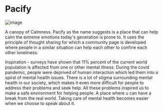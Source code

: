 # Pacify
![image](https://user-images.githubusercontent.com/74008062/125184245-da650980-e239-11eb-8629-d14386b5e966.png)


A canopy of Calmness. Pacify as the name suggests is a place that can help calm the extreme emotions today's generation is prone to. It uses the principle of thought sharing for which a community page is developed where people in a similar situation can help each other to confine each other loneliness.

Inspiration - surveys have shown that 11% percent of the current world population is affected from one or other mental illness. During the covid pandemic, people were deprived of human interaction which led them into a spiral of mental health issues. There is a lot of stigma surrounding mental health in our society, which makes it even more difficult for people to address their problems and seek help. All these problems inspired us to make a safe environment for helping people. A place where u can have a break from the real world. Taking care of mental health becomes easier when we choose to speak about it.
